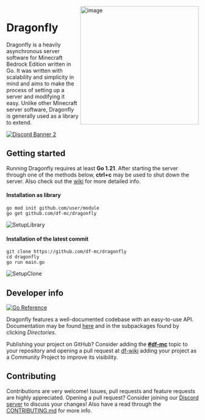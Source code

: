 <!--suppress ALL -->
<img height="310" alt="image" src="https://user-images.githubusercontent.com/16114089/121805566-0cd81280-cc4c-11eb-9b7d-b5f8a6db4f8d.png" align="right">

# Dragonfly

Dragonfly is a heavily asynchronous server software for Minecraft Bedrock Edition written in Go. It was written with scalability
and simplicity in mind and aims to make the process of setting up a server and modifying it easy. Unlike other
Minecraft server software, Dragonfly is generally used as a library to extend.

[![Discord Banner 2](https://discordapp.com/api/guilds/623638955262345216/widget.png?style=banner2)](https://discord.gg/U4kFWHhTNR)

## Getting started
Running Dragonfly requires at least **Go 1.21**. After starting the server through one of the methods below,
**ctrl+c** may be used to shut down the server. Also check out the [wiki](https://github.com/df-mc/dragonfly/wiki) for
more detailed info.

#### Installation as library
```shell
go mod init github.com/user/module
go get github.com/df-mc/dragonfly
```

![SetupLibrary](https://user-images.githubusercontent.com/16114089/121804512-0f843900-cc47-11eb-9320-d195393b5a1f.gif)

#### Installation of the latest commit
```shell
git clone https://github.com/df-mc/dragonfly
cd dragonfly
go run main.go
```

![SetupClone](https://user-images.githubusercontent.com/16114089/121804495-ff6c5980-cc46-11eb-8e31-df4d94782e5b.gif)

## Developer info
[![Go Reference](https://pkg.go.dev/badge/github.com/df-mc/dragonfly/server.svg)](https://pkg.go.dev/github.com/df-mc/dragonfly/server)

Dragonfly features a well-documented codebase with an easy-to-use API. Documentation may be found
[here](https://pkg.go.dev/github.com/df-mc/dragonfly/server) and in the subpackages found by clicking *Directories*.

Publishing your project on GitHub? Consider adding the **[#df-mc](https://github.com/topic/df-mc)** topic to your
repository and opening a pull request at [df-wiki](https://github.com/df-mc/wiki) adding your project as a Community
Project to improve its visibility.

## Contributing
Contributions are very welcome! Issues, pull requests and feature requests are highly appreciated. Opening a pull
request? Consider joining our [Discord server](https://discord.gg/U4kFWHhTNR) to discuss your changes! Also have a read through the
[CONTRIBUTING.md](https://github.com/df-mc/dragonfly/blob/master/.github/CONTRIBUTING.md) for more info.
